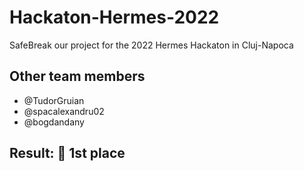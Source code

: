 # Hackaton-Hermes-2022

SafeBreak our project for the 2022 Hermes Hackaton in Cluj-Napoca

## Other team members

* @TudorGruian 
* @spacalexandru02
* @bogdandany

## Result: 🥇 1st place

